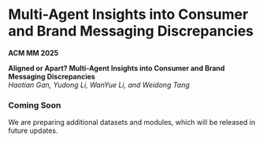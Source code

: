 # Multi-Agent Insights into Consumer and Brand Messaging Discrepancies
**ACM MM 2025**

**Aligned or Apart? Multi-Agent Insights into Consumer and Brand Messaging Discrepancies**  
*Haotian Gan, Yudong Li, WanYue Li, and Weidong Tang*


### Coming Soon
We are preparing additional datasets and modules, which will be released in future updates.

